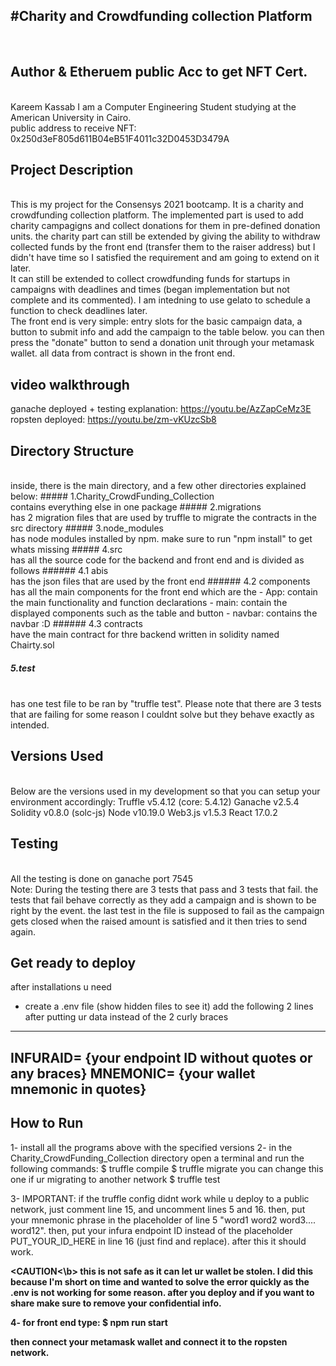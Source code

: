 #Charity and Crowdfunding collection Platform
----
<br>

## Author & Etheruem public Acc to get NFT Cert.

<br>
Kareem Kassab
I am a Computer Engineering Student studying at the American University in Cairo.
<br>
public address to receive NFT: 
0x250d3eF805d611B04eB51F4011c32D0453D3479A

## Project Description
<br>
This is my project for the Consensys 2021 bootcamp. It is a charity and crowdfunding collection platform. The implemented part is used to add charity campagigns and collect donations for them in pre-defined donation units. the charity part can still be extended by giving the ability to withdraw collected funds by the front end (transfer them to the raiser address) but I didn't have time so I satisfied the requirement and am going to extend on it later. 
<br>
It can still be extended to collect crowdfunding funds for startups in campaigns with deadlines and times (began implementation but not complete and its commented). I am intedning to use gelato to schedule a function to check deadlines later.
<br>
The front end is very simple: entry slots for the basic campaign data, a button to submit info and add the campaign to the table below. you can then press the "donate" button to send a donation unit through your metamask wallet. all data from contract is shown in the front end.

## video walkthrough
ganache deployed + testing explanation: https://youtu.be/AzZapCeMz3E
ropsten deployed: https://youtu.be/zm-vKUzcSb8


## Directory Structure
<br>
inside, there is the main directory, and a few other directories explained below:
##### 1.Charity_CrowdFunding_Collection
<br>
contains everything else in one package
##### 2.migrations
<br>
has 2 migration files that are used by truffle to migrate the contracts in the src directory
##### 3.node_modules
<br>
has node modules installed by npm. make sure to run "npm install" to get whats missing
##### 4.src
<br>
has all the source code for the backend and front end and is divided as follows
###### 4.1 abis
<br>
has the json files that are used by the front end
###### 4.2 components
<br>
has all the main components for the front end which are the 
- App: contain the main functionality and function declarations
- main: contain the displayed components such as the table and button
- navbar: contains the navbar :D
###### 4.3 contracts
<br>
have the main contract for thre backend written in solidity named Chairty.sol

##### 5.test
<br>
has one test file to be ran by "truffle test". Please note that there are 3 tests that are failing for some reason I couldnt solve but they behave exactly as intended.

## Versions Used
<br>
Below are the versions used in my development so that you can setup your environment accordingly: 
Truffle v5.4.12 (core: 5.4.12)
Ganache v2.5.4
Solidity v0.8.0 (solc-js)
Node v10.19.0
Web3.js v1.5.3
React 17.0.2

## Testing
<br>
All the testing is done on ganache port 7545
<br>
Note: During the testing there are 3 tests that pass and 3 tests that fail. the tests that fail behave correctly as they add a campaign and is shown to be right by the event. the last test in the file is supposed to fail as the campaign gets closed when the raised amount is satisfied and it then tries to send again.

## Get ready to deploy
after installations u need
- create a .env file (show hidden files to see it)
add the following 2 lines after putting ur data instead of the 2 curly braces
----
INFURAID= {your endpoint ID without quotes or any braces}
MNEMONIC= {your wallet mnemonic in quotes}
----
## How to Run
1- install all the programs above with the specified versions
2- in the Charity_CrowdFunding_Collection directory open a terminal and run the following commands:
$ truffle compile
$ truffle migrate                 you can change this one if ur migrating to another network
$ truffle test

3- IMPORTANT: if the truffle config didnt work while u deploy to a public network, just comment line 15, and uncomment lines 5 and 16. then, put your mnemonic phrase in the placeholder of line 5 "word1 word2 word3.... word12". then, put your infura endpoint ID instead of the placeholder PUT_YOUR_ID_HERE in line 16 (just find and replace). after this it should work.

<b><CAUTION<\b> this is not safe as it can let ur wallet be stolen. I did this because I'm short on time and wanted to solve the error quickly as the .env is not working for some reason. after you deploy and if you want to share make sure to remove your confidential info.

4- for front end type:
$ npm run start

then connect your metamask wallet and connect it to the ropsten network.
